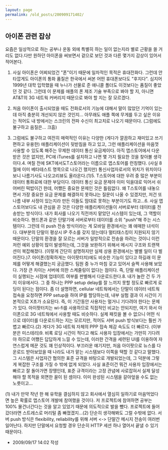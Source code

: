 ```yaml
---
layout: page
permalink: /old_posts/200909171402/
---
```


## 아이폰 관련 잡상


요즘은 일상적으로 하는 공부나 운동 외에 특별히 하는 일이 없는지라 별로 근황을 쓸 거리도 없다.다만 원하던 아이폰을 써보면서 겉으로 보던 것과 다른 몇가지 감상이 있어서 적어본다.

1. 사실 아이폰은 어찌되었건 "폰"이기 때문에 일차적인 목적은 휴대전화다. 그런데 안타깝게도 아이폰의 통화 품질은 한국에서 써본 어떤 휴대폰보다도 "후지다". 심지어 1999년 대학 입학했을 때 누나가 선물로 준 애니콜 폴더도 이것보다는 품질이 좋았던 것 같다. 그런데 이 문제를 애플의 폰 제조 기술 부족으로 봐야 할 지, 아니면 AT&T의 3G 네트웍 커버리지 때문으로 봐야 할 지는 잘 모르겠다.

2. 처음 아이폰이 출시되었을 때도 전화로서의 기능에 대해서 말이 많았던 기억이 있는데 아직 충분히 개선되지 않은 것인지... 아무래도 애플 쪽에 무게를 두고 싶은 이유는 적어도 내 방에서는 스크린의 전파 수신이 최고치로 나오기 때문이다. (그럼에도 불구하고 음질은... 크흠)

3. 그럼에도 불구하고 여전히 매력적인 이유는 다양한 (게다가 깔끔하고 재미있고 쓰기 편하고 유용한) 애플리케이션이 뒷받침을 하고 있고, 그런 애플리케이션을 마음껏 사용할 수 있도록 해주는 무제한 데이터 통신 요금제이다. 아직 앱스토어에서 다운받은 것은 없지만, PC에 iTunes를 설치하고 나면 몇 가지 필요한 것을 찾아볼 생각이다.4. 며칠 전에 SKT에서도T스토어라는 이름으로 앱스토어를 런칭했다. (사실 8월에 이미 베타테스트 명목으로 나오긴 했지만) 통신사업자로서의 위치가 위치이다보니 나름기사도 나오고리뷰도 올라온다.(1)5. T스토어에 대한 우려 중 많은 부분이 데이터 통화료에 대한 부담이다. 데이터 통신 요금 문제야 이미 익을대로 익어서 쉬어버린 떡밥이긴 한데, 어쨌든 중요한 문제인 것은 틀림없다. 왜 T스토어를 내놓으면서 가장 중요한 요금 문제를 해결하지 못하냐는 질문이 나올 수 있겠지만, 저건 또 나름 내부 사정이 있는지라 만든 이들도 맘대로 못하는 부분이기도 하고...6. 사실 앱스토어보다도 내 관심을 끈 것은 다양한 애플리케이션들이 서버로부터 데이터를 전송받는 방식이다. 내가 회사를 나오기 직전까지 맡았던 시스템이 있는데, 그 역할이 비슷하다. 핸드폰과 같은 단말기에 서버로부터 데이터를 소위 "push"해 주는 시스템이다. 그런데 이 push 전송 방식이라는 게 모바일 환경에서는 꽤 애매한 녀석이다. 대부분의 단말이 평상시 IP 주소를 갖지 않는데다 멀티태스킹이 지원되지 않기 때문이다. 단말의 환경을 잘 모르는 서버가 일방적으로 전송을 하려는 것이니 이런저런 예외 상황이 많이 발생하는데, 그것을 보완하기 위해서 메시지 구조와 트랜잭션이 복잡해졌다. (이렇게 간단히 설명하지만 실제 상용 환경에서는 별별 일이 다 벌어진다.)7. 아이폰(정확하게는 아이팟터치)에도 비슷한 기능이 있다고 하길래 이 문제를 어떻게 해결했는지 궁금했다. 팀원 중 누가 마침 갖고 있어서 슬쩍 사용해 보았다. 가장 큰 차이는 서버에 의한 스케줄링이 없다는 점이다. 즉, 단말 애플리케이션이 실행되는 시점에 업데이트 여부를 판별해서 다운로드한다.8. 내가 놀란 건 두 가지 이유에서다. 그 중 하나는 PPP setup delay를 잘 느끼지 못할 정도로 빠르게 로딩이 된다는 점이다. 좀 더 설명하면, cellular 네트웍에서는 단말이 데이터 네트웍 접속을 요청하면 PPP setup을 하여 IP를 할당하는데, 내부 실험 결과 이 시간이 기본적으로 X초가 소요된다. 즉, 이 기간동안 사용자는 멀거니 기다려야 한다는 문제가 있다. 아이팟터치는 wi-fi를 사용하므로 직접적인 비교는 안되지만, 여기 와서 아이폰으로 3G 네트웍에서 사용할 때도 비슷하다. 실제 패킷을 볼 수 없으니 어떤 식으로 데이터를 다운로드하는 지는 모르지만, 적어도 서버 push 방식보다는 훨씬 가볍고 빠르다.(2) 게다가 3G 네트웍 자체의 PPP 접속 체감 속도도 더 빠르다. (이부분은 미스테리)9. 비록 로딩 시간이 적다고 해도 사용자 입장에서는 가만히 기다려야 하므로 어쨌든 답답하게 느낄 수 있는데, 이러한 간격을 세련된 UI를 이용하여 자연스럽게 메꾼 것도 꽤 인상적이다. 부끄러운 얘기지만, 처음 아이팟으로 뉴스를 다운로드 받아보았을 때 나라도 내가 맡는 시스템보다 이쪽을 택할 것 같다고 말했다. 그 시스템은 사업자간 협의한 표준 규격을 바탕으로 개발되었는데, 그 덕분에 그렇게 복잡한 구조를 가질 수 밖에 없게 되었다. 사실 표준이건 뭐건 사용자 입장에서는 빠르고 잘 돌아가면 장땡인데, 표준 규격이라는 고정 관념에 사로잡혀서 실제 달성해야 할 목적을 외면한 꼴이 된 셈이다. 이미 완성된 시스템을 갈아엎을 수도 없는 노릇이고...

(1) 내가 만약 작년 한 해 유학을 결심하지 않고 회사에서 열심히 일하기로 마음먹었다면 높은 확률로 앱스토어 개발에 참여했을 것이다. 저 프로젝트에 참여하면 공부는 100% 물건너간다는 것을 알고 있었기 때문에 의도적으로 발을 뺐다. 프로젝트에 들어갔더라면 스트레스로 머리털 좀 빠졌겠지...(2) 단순히 생각해봐도 그럴 수밖에 없다. 서버 push 방식은 flexibility, reliability를 위해 서버 <-> 단말간 메시지 전송이 여러번 일어난다. 하지만 단말에서 요청할 경우 단순히 HTTP 세션 하나 열어서 끝낼 수 있기 때문이다.




- 2009/09/17 14:02 작성